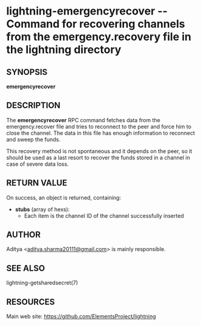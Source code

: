 lightning-emergencyrecover -- Command for recovering channels from the emergency.recovery file in the lightning directory 
=========================================================================================================================

SYNOPSIS
--------

**emergencyrecover**

DESCRIPTION
-----------

The **emergencyrecover** RPC command fetches data from the emergency.recover
file and tries to reconnect to the peer and force him to close the channel.
The data in this file has enough information to reconnect and sweep the funds.

This recovery method is not spontaneous and it depends on the peer, so it should
be used as a last resort to recover the funds stored in a channel in case of severe
data loss.

RETURN VALUE
------------

On success, an object is returned, containing:
- **stubs** (array of hexs):
  - Each item is the channel ID of the channel successfully inserted


AUTHOR
------

Aditya <<aditya.sharma20111@gmail.com>> is mainly responsible.

SEE ALSO
--------

lightning-getsharedsecret(7)

RESOURCES
---------

Main web site: <https://github.com/ElementsProject/lightning>

[comment]: # ( SHA256STAMP:9cfaa9eb4609b36accc3e3b12a352c00ddd402307e4461f4df274146d12f6eb0)
